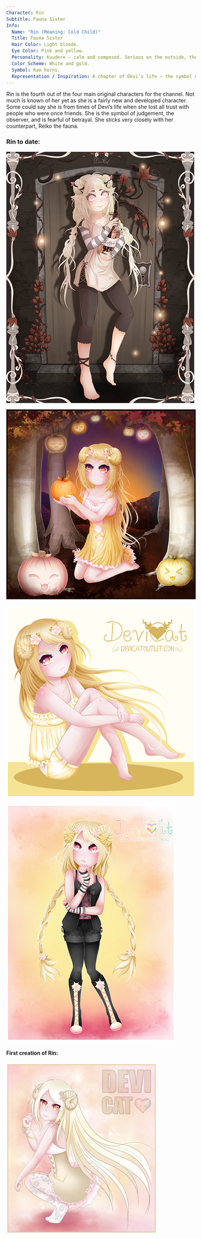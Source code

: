 ```yaml
---
Character: Rin
Subtitle: Fauna Sister
Info:
  Name: "Rin (Meaning: Cold Child)"
  Title: Fauna Sister
  Hair Color: Light blonde.
  Eye Color: Pink and yellow.
  Personality: Kuudere – calm and composed. Serious on the outside, they are the observer, reluctant to trust.
  Color Scheme: White and gold.
  Symbol: Ram horns.
  Representation / Inspiration: A chapter of Devi’s life – the symbol of judgement.
---
```


Rin is the fourth out of the four main original characters for the channel.
Not much is known of her yet as she is a fairly new and developed character.
Some could say she is from times of Devi’s life when she lost all trust with
people who were once friends. She is the symbol of judgement, the observer,
and is fearful of betrayal. She sticks very closely with her counterpart,
Reiko the fauna.

### Rin to date:

![Rin The Gratitude Tree 2018](img/Rin_The_Gratitude_Tree_2018.png)

![Autumn Rin](img/rin_autumn.png)

![Sitting Study ­– Rin](img/rin_sitting.png)

![Rin in casual springwear](img/rin_casualwear.png)

#### First creation of Rin:
![Rin](img/rin.png)
